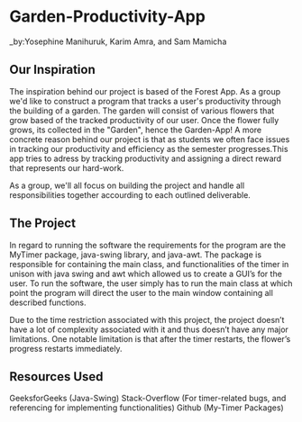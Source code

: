 # Garden-Productivity-App
_by:Yosephine Manihuruk, Karim Amra, and Sam Mamicha

## Our Inspiration
The inspiration behind our project is based of the Forest App. As a group we'd like to construct a program that tracks a user's productivity through the building of a garden. The garden will consist of various flowers that grow based of the tracked productivity of our user. Once the flower fully grows, its collected in the "Garden", hence the Garden-App! A more concrete reason behind our project is that as students we often face issues in tracking our productivity and efficiency as the semester progresses.This app tries to adress by tracking productivity and assigning a direct reward that represents our hard-work. 

As a group, we'll all focus on building the project and handle all responsibilities together accourding to each outlined deliverable.

## The Project 
In regard to running the software the requirements for the program are the MyTimer package, java-swing library, and java-awt. The package is responsible for containing the main class, and functionalities of the timer in unison with java swing and awt which allowed us to create a GUI’s for the user. To run the software, the user simply has to run the main class at which  point the program will direct the user to the main window containing all described functions.

Due to the time restriction associated with this project, the project doesn’t have a lot of complexity associated with it and thus doesn’t have any major limitations. One notable limitation is that after the timer restarts, the flower’s progress restarts immediately.





## Resources Used
GeeksforGeeks (Java-Swing)
Stack-Overflow (For timer-related bugs, and referencing for implementing functionalities)
Github (My-Timer Packages)